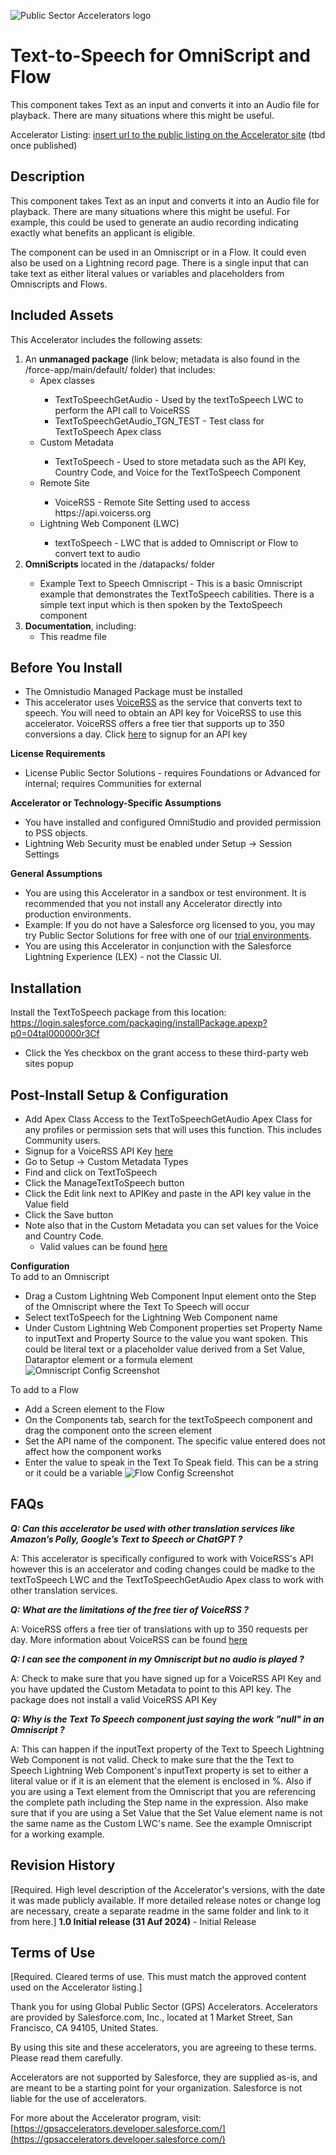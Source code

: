 ![Public Sector Accelerators logo](/docs/Logo_GPSAccelerators_v01.png)

# Text-to-Speech for OmniScript and Flow

This component takes Text as an input and converts it into an Audio file for playback.  There are many situations where this might be useful.

Accelerator Listing: [insert url to the public listing on the Accelerator site](https://gpsaccelerators.developer.salesforce.com/) (tbd once published)


## Description

This component takes Text as an input and converts it into an Audio file for playback.  There are many situations where this might be useful.  For example, this could be used to generate an audio recording indicating exactly what benefits an applicant is eligible.  

The component can be used in an Omniscript or in a Flow.  It could even also be used on a Lightning record page.  There is a single input that can take text as either literal values or variables and placeholders from Omniscripts and Flows.  



## Included Assets

This Accelerator includes the following assets:
<ol>
  <li>An <strong>unmanaged package</strong> (link below; metadata is also found in the /force-app/main/default/ folder) that includes:
    <ul>
      <li>Apex classes</li>
      <ul>
        <li>TextToSpeechGetAudio - Used by the textToSpeech LWC to perform the API call to VoiceRSS</li>
        <li>TextToSpeechGetAudio_TGN_TEST - Test class for TextToSpeech Apex class</li>
      </ul>
      <li>Custom Metadata</li>
      <ul>
        <li>TextToSpeech - Used to store metadata such as the API Key, Country Code, and Voice for the TextToSpeech Component</li>
      </ul>
      <li>Remote Site</li>
      <ul>
        <li>VoiceRSS - Remote Site Setting used to access https://api.voicerss.org</li>
      </ul>
      <li>Lightning Web Component (LWC) </li>
      <ul>
        <li>textToSpeech - LWC that is added to Omniscript or Flow to convert text to audio</li>
      </ul>
    </ul>
  </li>
  <li><strong>OmniScripts</strong> located in the /datapacks/ folder</li>
  <ul>
    <li>Example Text to Speech Omniscript - This is a basic Omniscript example that demonstrates the TextToSpeech cabilities.  There is a simple text input which is then spoken by the TextoSpeech component</li>
  </ul>
  <li><strong>Documentation</strong>, including:
    <ul>
      <li>This readme file</li>
    </ul>
  </li>
</ol>


## Before You Install

* The Omnistudio Managed Package must be installed
* This accelerator uses <a href="https://www.voicerss.org/">VoiceRSS</a> as the service that converts text to speech.  You will need to obtain an API key for VoiceRSS to use this accelerator. VoiceRSS offers a free tier that supports up to 350 conversions a day.  Click <a href="https://www.voicerss.org/login.aspx">here</a> to signup for an API key

**License Requirements** 
* License Public Sector Solutions - requires Foundations or Advanced for internal; requires Communities for external

**Accelerator or Technology-Specific Assumptions** 
* You have installed and configured OmniStudio and provided permission to PSS objects.
* Lightning Web Security must be enabled under Setup → Session Settings

**General Assumptions** 
* You are using this Accelerator in a sandbox or test environment. It is recommended that you not install any Accelerator directly into production environments.
* Example: If you do not have a Salesforce org licensed to you, you may try Public Sector Solutions for free with one of our [trial environments](https://developer.salesforce.com/free-trials/comparison/public-sector).
* You are using this Accelerator in conjunction with the Salesforce Lightning Experience (LEX) - not the Classic UI.


## Installation

Install the TextToSpeech package from this location:  https://login.salesforce.com/packaging/installPackage.apexp?p0=04tal000000r3Cf
* Click the Yes checkbox on the  grant access to these third-party web sites popup


## Post-Install Setup & Configuration

* Add Apex Class Access to the TextToSpeechGetAudio Apex Class for any profiles or permission sets that will uses this function.  This includes Community users.
* Signup for a VoiceRSS API Key <a href=https://www.voicerss.org/login.aspx>here</a>
* Go to Setup → Custom Metadata Types
* Find and click on TextToSpeech
* Click the ManageTextToSpeech button
* Click the Edit link next to APIKey and paste in the API key value in the Value field
* Click the Save button
* Note also that in the Custom Metadata you can set values for the Voice and  Country Code.  
  * Valid values can be found <a href=https://www.voicerss.org/api/>here</a>

<b>Configuration</b><br>
To add to an Omniscript
* Drag a Custom Lightning Web Component Input element onto the Step of the Omniscript where the Text To Speech will occur
* Select textToSpeech for the Lightning Web Component name
* Under Custom Lightning Web Component properties set Property Name to inputText and Property Source to the value you want spoken.  This could be literal text or a placeholder value derived from a Set Value, Dataraptor element or a formula element
  ![Omniscript Config Screenshot](/docs/FlowConfigScreenshot.png)


To add to a Flow
* Add a Screen element to the Flow
* On the Components tab, search for the textToSpeech component and drag the component onto the screen element
* Set the API name of the component.  The specific value entered does not affect how the component works
* Enter the value to speak in the Text To Speak field.  This can be a string or it could be a variable
  ![Flow Config Screenshot](/docs/OmniscriptConfigScreenshot.png)



## FAQs


**_Q: Can this accelerator be used with other translation services like Amazon’s Polly, Google’s Text to Speech or ChatGPT ?_**

A: This accelerator is specifically configured to work with VoiceRSS's API however this is an accelerator and coding changes could be madke to the textToSpeech LWC and the TextToSpeechGetAudio Apex class to work with other translation services.  

**_Q: What are the limitations of the free tier of VoiceRSS ?_**

A: VoiceRSS offers a free tier of translations with up to 350 requests per day.  More information about VoiceRSS can be found <a href="https://www.voicerss.org/pricing/">here</a>

**_Q: I can see the component in my Omniscript but no audio is played ?_**

A: Check to make sure that you have signed up for a VoiceRSS API Key and you have updated the Custom Metadata to point to this API key.  The package does not install a valid VoiceRSS API Key

**_Q: Why is the Text To Speech component just saying the work "null" in an Omniscript  ?_**

A: This can happen if the inputText property of the Text to Speech Lightning Web Component is not valid.  Check to make sure that the the Text to Speech Lightning Web Component's inputText property is set to either a literal value or if it is an element that the element is enclosed in %.  Also if you are using a Text element from the Omniscript that you are referencing the complete path including the Step name in the expression.  Also make sure that if you are using a Set Value that the Set Value element name is not the same name as the Custom LWC's name.  See the example Omniscript for a working example.


## Revision History

[Required. High level description of the Accelerator's versions, with the date it was made publicly available. If more detailed release notes or change log are necessary, create a separate readme in the same folder and link to it from here.]
<strong>1.0 Initial release (31 Auf 2024)</strong> - Initial Release



## Terms of Use

[Required. Cleared terms of use.  This must match the approved content used on the Accelerator listing.]

Thank you for using Global Public Sector (GPS) Accelerators.  Accelerators are provided by Salesforce.com, Inc., located at 1 Market Street, San Francisco, CA 94105, United States.

By using this site and these accelerators, you are agreeing to these terms. Please read them carefully.

Accelerators are not supported by Salesforce, they are supplied as-is, and are meant to be a starting point for your organization. Salesforce is not liable for the use of accelerators.

For more about the Accelerator program, visit: [https://gpsaccelerators.developer.salesforce.com/](https://gpsaccelerators.developer.salesforce.com/)
